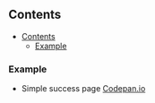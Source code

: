 ## Contents

- [Contents](#contents)
  - [Example](#example)

### Example

* Simple success page [Codepan.io](https://codepen.io/warrendunlop/pen/YmVKzm)